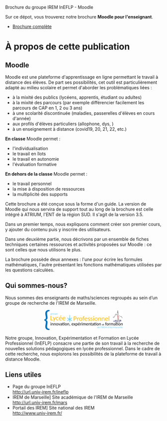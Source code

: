 Brochure du groupe IREM InEFLP - Moodle

Sur ce dépot, vous trouverez notre brochure **Moodle pour l'enseignant**.


* [Brochure complète](./res/Moodle.pdf)


# À propos de cette publication

## Moodle


Moodle est une plateforme d'apprentissage en ligne permettant le travail à distance des élèves.
De part ses possibilités, cet outil est particulièrement adapté au milieu scolaire et permet d'aborder les problématiques liées :

* à la mixité des publics (lycéens, apprentis, étudiant ou adultes)
* à la mixité des parcours (par exemple différencier facilement les parcours de CAP en 1, 2 ou 3 ans)
* à une scolarité discontinuée (maladies, passerelles d'élèves en cours d'année)
* aux profils d'élèves particuliers (allophone, dys, )
* à un enseignement à distance (covid19, 20, 21, 22, etc.)


**En classe** Moodle permet :

* l'individualisation
* le travail en îlots
* le travail en autonomie
* l'évaluation formative


**En dehors de la classe** Moodle permet :


* le travail personnel
* la mise à disposition de ressources
* la multiplicité des supports



Cette brochure a été conçue sous la forme d'un guide. La version de Moodle qui nous servira de support tout au long de la brochure est celle intégré à ATRIUM, l'ENT de la région SUD. Il s'agit de la version 3.5.

Dans un premier temps, nous expliquons comment créer son premier cours, y ajouter du contenu puis y inscrire des utilisateurs.

Dans une deuxième partie, nous décrivons par un ensemble de fiches techniques certaines ressources et activités proposées sur Moodle : ce sont celles que nous utilisons le plus.

La brochure possède deux annexes : l'une pour écrire les formules mathématiques, l'autre présentant les fonctions mathématiques utilisées par les questions calculées.


## Qui sommes-nous?


Nous sommes des enseignants de maths/sciences regroupés au sein d’un groupe de recherche de l'IREM de Marseille.


<div style="text-align:center"><img src="./res/fig-logo-ineflp.png" width="50%"></div>



Notre groupe, Innovation, Expérimentation et Formation en Lycée Professionnel (InEFLP) consacre une partie de son travail à la recherche de nouvelles solutions pédagogiques en lycée professionnel. Dans le cadre de cette recherche, nous explorons les possibilités de la plateforme de travail à distance Moodle.




## Liens utiles

* Page du groupe InEFLP
</br>http://url.univ-irem.fr/ineflp
* IREM de Marseille] Site académique de l'IREM de Marseille
</br>http://url.univ-irem.fr/mars
* Portail des IREM] Site national des IREM
</br>http://www.univ-irem.fr/

